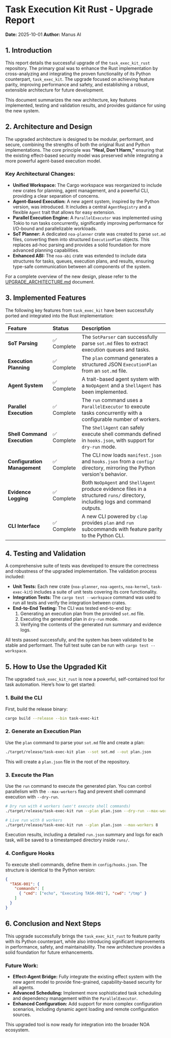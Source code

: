# Task Execution Kit Rust - Upgrade Report

**Date:** 2025-10-01
**Author:** Manus AI

## 1. Introduction

This report details the successful upgrade of the `task_exec_kit_rust` repository. The primary goal was to enhance the Rust implementation by cross-analyzing and integrating the proven functionality of its Python counterpart, `task_exec_kit`. The upgrade focused on achieving feature parity, improving performance and safety, and establishing a robust, extensible architecture for future development.

This document summarizes the new architecture, key features implemented, testing and validation results, and provides guidance for using the new system.

## 2. Architecture and Design

The upgraded architecture is designed to be modular, performant, and secure, combining the strengths of both the original Rust and Python implementations. The core principle was **"Heal, Don't Harm,"** ensuring that the existing effect-based security model was preserved while integrating a more powerful agent-based execution model.

### Key Architectural Changes:

- **Unified Workspace:** The Cargo workspace was reorganized to include new crates for planning, agent management, and a powerful CLI, providing a clear separation of concerns.
- **Agent-Based Execution:** A new agent system, inspired by the Python version, was introduced. It includes a central `AgentRegistry` and a flexible `Agent` trait that allows for easy extension.
- **Parallel Execution Engine:** A `ParallelExecutor` was implemented using Tokio to run tasks concurrently, significantly improving performance for I/O-bound and parallelizable workloads.
- **SoT Planner:** A dedicated `noa-planner` crate was created to parse `sot.md` files, converting them into structured `ExecutionPlan` objects. This replaces ad-hoc parsing and provides a solid foundation for more advanced planning capabilities.
- **Enhanced ABI:** The `noa-abi` crate was extended to include data structures for tasks, queues, execution plans, and results, ensuring type-safe communication between all components of the system.

For a complete overview of the new design, please refer to the [UPGRADE_ARCHITECTURE.md](UPGRADE_ARCHITECTURE.md) document.

## 3. Implemented Features

The following key features from `task_exec_kit` have been successfully ported and integrated into the Rust implementation:

| Feature | Status | Description |
| :--- | :--- | :--- |
| **SoT Parsing** | ✅ Complete | The `SotParser` can successfully parse `sot.md` files to extract execution queues and tasks. |
| **Execution Planning** | ✅ Complete | The `plan` command generates a structured JSON `ExecutionPlan` from an `sot.md` file. |
| **Agent System** | ✅ Complete | A trait-based agent system with a `NoOpAgent` and a `ShellAgent` has been implemented. |
| **Parallel Execution** | ✅ Complete | The `run` command uses a `ParallelExecutor` to execute tasks concurrently with a configurable number of workers. |
| **Shell Command Execution** | ✅ Complete | The `ShellAgent` can safely execute shell commands defined in `hooks.json`, with support for `dry-run` mode. |
| **Configuration Management** | ✅ Complete | The CLI now loads `manifest.json` and `hooks.json` from a `config/` directory, mirroring the Python version's behavior. |
| **Evidence Logging** | ✅ Complete | Both `NoOpAgent` and `ShellAgent` produce evidence files in a structured `runs/` directory, including logs and command outputs. |
| **CLI Interface** | ✅ Complete | A new CLI powered by `clap` provides `plan` and `run` subcommands with feature parity to the Python CLI. |

## 4. Testing and Validation

A comprehensive suite of tests was developed to ensure the correctness and robustness of the upgraded implementation. The validation process included:

- **Unit Tests:** Each new crate (`noa-planner`, `noa-agents`, `noa-kernel`, `task-exec-kit`) includes a suite of unit tests covering its core functionality.
- **Integration Tests:** The `cargo test --workspace` command was used to run all tests and verify the integration between crates.
- **End-to-End Testing:** The CLI was tested end-to-end by:
    1.  Generating an execution plan from the provided `sot.md` file.
    2.  Executing the generated plan in `dry-run` mode.
    3.  Verifying the contents of the generated run summary and evidence logs.

All tests passed successfully, and the system has been validated to be stable and performant. The full test suite can be run with `cargo test --workspace`.

## 5. How to Use the Upgraded Kit

The upgraded `task_exec_kit_rust` is now a powerful, self-contained tool for task automation. Here’s how to get started:

### 1. Build the CLI

First, build the release binary:

```bash
cargo build --release --bin task-exec-kit
```

### 2. Generate an Execution Plan

Use the `plan` command to parse your `sot.md` file and create a plan:

```bash
./target/release/task-exec-kit plan --sot sot.md --out plan.json
```

This will create a `plan.json` file in the root of the repository.

### 3. Execute the Plan

Use the `run` command to execute the generated plan. You can control parallelism with the `--max-workers` flag and prevent shell command execution with `--dry-run`.

```bash
# Dry run with 4 workers (won't execute shell commands)
./target/release/task-exec-kit run --plan plan.json --dry-run --max-workers 4

# Live run with 8 workers
./target/release/task-exec-kit run --plan plan.json --max-workers 8
```

Execution results, including a detailed `run.json` summary and logs for each task, will be saved to a timestamped directory inside `runs/`.

### 4. Configure Hooks

To execute shell commands, define them in `config/hooks.json`. The structure is identical to the Python version:

```json
{
  "TASK-001": {
    "commands": [
      { "cmd": ["echo", "Executing TASK-001"], "cwd": "/tmp" }
    ]
  }
}
```

## 6. Conclusion and Next Steps

This upgrade successfully brings the `task_exec_kit_rust` to feature parity with its Python counterpart, while also introducing significant improvements in performance, safety, and maintainability. The new architecture provides a solid foundation for future enhancements.

### Future Work:

- **Effect-Agent Bridge:** Fully integrate the existing effect system with the new agent model to provide fine-grained, capability-based security for all agents.
- **Advanced Scheduling:** Implement more sophisticated task scheduling and dependency management within the `ParallelExecutor`.
- **Enhanced Configuration:** Add support for more complex configuration scenarios, including dynamic agent loading and remote configuration sources.

This upgraded tool is now ready for integration into the broader NOA ecosystem.

